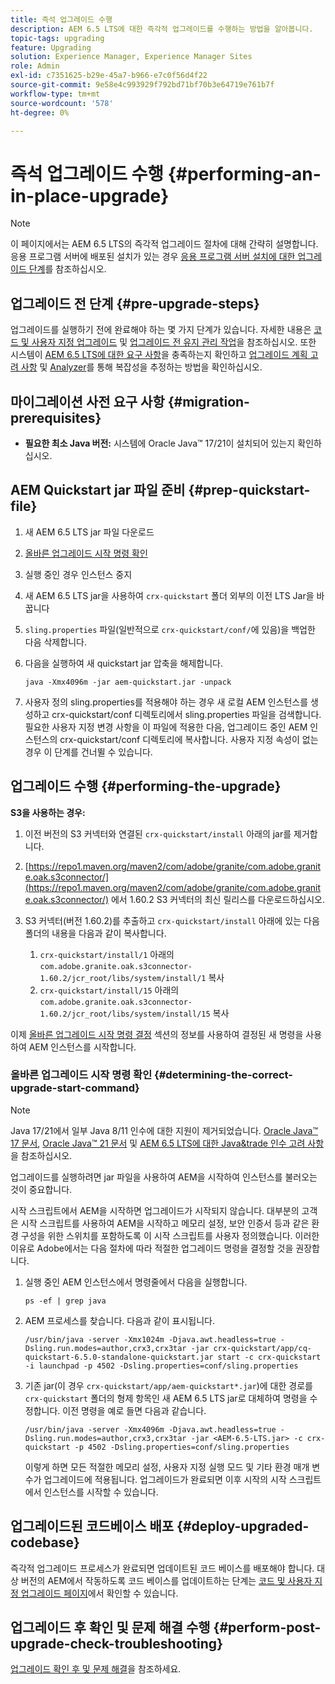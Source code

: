 ```yaml
---
title: 즉석 업그레이드 수행
description: AEM 6.5 LTS에 대한 즉각적 업그레이드를 수행하는 방법을 알아봅니다.
topic-tags: upgrading
feature: Upgrading
solution: Experience Manager, Experience Manager Sites
role: Admin
exl-id: c7351625-b29e-45a7-b966-e7c0f56d4f22
source-git-commit: 9e58e4c993929f792bd71bf70b3e64719e761b7f
workflow-type: tm+mt
source-wordcount: '578'
ht-degree: 0%

---
```


# 즉석 업그레이드 수행 {#performing-an-in-place-upgrade}

>[!NOTE]
>
>이 페이지에서는 AEM 6.5 LTS의 즉각적 업그레이드 절차에 대해 간략히 설명합니다. 응용 프로그램 서버에 배포된 설치가 있는 경우 [응용 프로그램 서버 설치에 대한 업그레이드 단계](/help/sites-deploying/app-server-upgrade.md)를 참조하십시오.

## 업그레이드 전 단계 {#pre-upgrade-steps}

업그레이드를 실행하기 전에 완료해야 하는 몇 가지 단계가 있습니다. 자세한 내용은 [코드 및 사용자 지정 업그레이드](/help/sites-deploying/upgrading-code-and-customizations.md) 및 [업그레이드 전 유지 관리 작업](/help/sites-deploying/pre-upgrade-maintenance-tasks.md)을 참조하십시오. 또한 시스템이 [AEM 6.5 LTS에 대한 요구 사항](/help/sites-deploying/technical-requirements.md)을 충족하는지 확인하고 [업그레이드 계획 고려 사항](/help/sites-deploying/upgrade-planning.md) 및 [Analyzer](/help/sites-deploying/pattern-detector.md)를 통해 복잡성을 추정하는 방법을 확인하십시오.

<!--Finally, the downtime during the upgrade can be significally reduced by indexing the repository **before** performing the upgrade. For more information, see [Using Offline Reindexing To Reduce Downtime During an Upgrade](/help/sites-deploying/upgrade-offline-reindexing.md)-->

## 마이그레이션 사전 요구 사항 {#migration-prerequisites}

* **필요한 최소 Java 버전:** 시스템에 Oracle Java™ 17/21이 설치되어 있는지 확인하십시오.

## AEM Quickstart jar 파일 준비 {#prep-quickstart-file}

1. 새 AEM 6.5 LTS jar 파일 다운로드

1. [올바른 업그레이드 시작 명령 확인](#determining-the-correct-upgrade-start-command)

1. 실행 중인 경우 인스턴스 중지

1. 새 AEM 6.5 LTS jar을 사용하여 `crx-quickstart` 폴더 외부의 이전 LTS Jar을 바꿉니다

1. `sling.properties` 파일(일반적으로 `crx-quickstart/conf/`에 있음)을 백업한 다음 삭제합니다.

1. 다음을 실행하여 새 quickstart jar 압축을 해제합니다.

   ```shell
   java -Xmx4096m -jar aem-quickstart.jar -unpack
   ```

1. 사용자 정의 sling.properties를 적용해야 하는 경우 새 로컬 AEM 인스턴스를 생성하고 crx-quickstart/conf 디렉토리에서 sling.properties 파일을 검색합니다. 필요한 사용자 지정 변경 사항을 이 파일에 적용한 다음, 업그레이드 중인 AEM 인스턴스의 crx-quickstart/conf 디렉토리에 복사합니다. 사용자 지정 속성이 없는 경우 이 단계를 건너뛸 수 있습니다.

<!-- Alexandru: drafting temporarily

## Content Repository Migration {#content-repository-migration}

This migration is not required if you are upgrading from AEM 6.3. For versions older than 6.3, Adobe provides a tool that can be used to migrate the repository to the new version of the Oak Segment Tar present in AEM 6.3. It is provided as part of the quickstart package and is mandatory for any upgrades that will be using TarMK. Upgrades for environments that are using MongoMK do not require repository migration. For more information on what the benefits of the new Segment Tar format are, see the [Migrating to Oak Segment Tar FAQ](/help/sites-deploying/revision-cleanup.md#online-revision-cleanup-frequently-asked-questions).

The actual migration is performed using the standard AEM quickstart jar file, executed with a new `-x crx2oak` option which executes the crx2oak tool to simplify the upgrade and make it more robust.

>[!NOTE]
>
>If you are performing TarMK repository content migration using the CRX2Oak Quickstart extension, you might remove the **samplecontent** runmode by adding the following to the migration command line:
>
>* `--promote-runmode nosamplecontent`
>

To determine the command that you should run, use the following command:

```shell
java -Xmx4096m -jar aem-quickstart.jar -v -x crx2oak -xargs -- --load-profile <<YOUR_PROFILE>> <<ADDITIONAL_FLAGS>>
```

Where `<<YOUR_PROFILE>>` and `<<ADDITIONAL_FLAGS>>` are replaced with the profile and flags listed in the following table:

<table>
 <tbody>
  <tr>
   <td><strong>Source Repository</strong></td>
   <td><strong>Target Repository</strong></td>
   <td><strong>Profile</strong></td>
   <td><strong>Additional Flags</strong><br /> </td>
  </tr>
  <tr>
   <td>crx2 or TarMK with <code>FileDataStore</code></td>
   <td>TarMK</td>
   <td>segment-fds</td>
   <td>See Troubleshooting section below</td>
  </tr>
  <tr>
   <td>crx2</td>
   <td>MongoMK</td>
   <td>mongo-from-crx2 </td>
   <td><code>-T mongo-uri=mongo://mongo-host:mongo-port -T mongo-db=mongo-database-name</code></td>
  </tr>
  <tr>
   <td>TarMK or crx2 with <code>S3DataStore</code></td>
   <td>TarMK</td>
   <td>segment-custom-ds</td>
   <td>See Troubleshooting section below</td>
  </tr>
  <tr>
   <td>TarMK with no datastore</td>
   <td>TarMK</td>
   <td>segment-no-ds</td>
   <td> </td>
  </tr>
  <tr>
   <td>MongoMK</td>
   <td>MongoMK</td>
   <td>No migration is needed</td>
   <td> </td>
  </tr>
 </tbody>
</table>

**Where:**

* `mongo-host` is the MongoDB server IP (for example, 127.0.0.1)

* `mongo-port` is the MongoDB server port (for example: 27017)

* `mongo-database-name` represents the name of the database (for example: aem-author)

**You may also require additional switches for the following scenarios:**

* If you are performing the upgrade on a Windows system where Java memory mapping is not handled correctly, add the `--disable-mmap` parameter to the command.

For additional instructions on using the crx2oak tool, see Using the [CRX2Oak Migration Tool](/help/sites-deploying/using-crx2oak.md). The crx2oak helper JAR can be manually upgraded if needed, by manually replacing it with newer versions after unpacking the quickstart. Its location in the AEM installation folder is: `<aem-install>/crx-quickstart/opt/extensions/crx2oak.jar`. The newest version of the CRX2Oak migration tool is available for download from the Adobe Repository at: [https://repo1.maven.org/maven2/com/adobe/granite/crx2oak/](https://repo1.maven.org/maven2/com/adobe/granite/crx2oak/)

If the migration has completed successfully, the tool will exit with an exit code of zero. Additionally, check for WARN and ERROR messages in the `upgrade.log` file, located under `crx-quickstart/logs` in the AEM installation directory, as these could indicate non-fatal errors that occurred during the migration.

Check the configuration files beneath `crx-quickstart/install` folder. If a migration was necessary these will be updated to reflect the target repository.

**A note on datastores:**

While `FileDataStore` is the new default for AEM 6.3 installations, using an external datastore is not required. While using an external datastore is recommended as a best practice for production deployments, it is not a prerequisite to upgrade. Due to the complexity already present in upgrading AEM, Adobe recommends performing the upgrade without doing a datastore migration. If desired, a datastore migration can be executed afterwards as a separate effort.

## Troubleshooting Migration Issues {#troubleshooting-migration-issues}

Skip this section if you are upgrading from 6.3. While the provided crx2oak profiles should meet the needs of most customers, there are times when additional parameters will be necessary. If you run into an error during your migration, it is possible that there are aspects of your environment that require additional configuration options to be provided. If so, you will likely encounter the following error:

**Checkpoints are not copied, because no external datastore has been specified. This will result in the full repository reindexing on the first start. Use --skip-checkpoints to force the migration or see https://jackrabbit.apache.org/oak/docs/migration.html#Checkpoints_migration for more info.**

For some reason, the migration process needs access to binaries in the datastore and is unable to find it. To specify your datastore configuration, include the following flags in the `<<ADDITIONAL_FLAGS>>` portion of your migration command:

**For S3 datastores:**

```shell
--src-s3config=/path/to/SharedS3DataStore.config --src-s3datastore=/path/to/datastore
```

Where `/path/to/SharedS3DataStore.config` represents the path to your S3 datastore config file and `/path/to/datastore` represents the path to your S3 datastore.

**For File datastores:**

```shell
--src-datastore=/path/to/datastore
```

Where `/path/to/datastore` represents the path to your File Datastore.

-->

## 업그레이드 수행 {#performing-the-upgrade}

**S3을 사용하는 경우:**

1. 이전 버전의 S3 커넥터와 연결된 `crx-quickstart/install` 아래의 jar를 제거합니다.

1. [https://repo1.maven.org/maven2/com/adobe/granite/com.adobe.granite.oak.s3connector/](https://repo1.maven.org/maven2/com/adobe/granite/com.adobe.granite.oak.s3connector/) <!-- Alexandru: this is a stub link for now -->에서 1.60.2 S3 커넥터의 최신 릴리스를 다운로드하십시오.

1. S3 커넥터(버전 1.60.2)를 추출하고 `crx-quickstart/install` 아래에 있는 다음 폴더의 내용을 다음과 같이 복사합니다.

   1. `crx-quickstart/install/1` 아래의 `com.adobe.granite.oak.s3connector-1.60.2/jcr_root/libs/system/install/1` 복사
   1. `crx-quickstart/install/15` 아래의 `com.adobe.granite.oak.s3connector-1.60.2/jcr_root/libs/system/install/15` 복사

이제 [올바른 업그레이드 시작 명령 결정](#determining-the-correct-upgrade-start-command) 섹션의 정보를 사용하여 결정된 새 명령을 사용하여 AEM 인스턴스를 시작합니다.

### 올바른 업그레이드 시작 명령 확인 {#determining-the-correct-upgrade-start-command}

>[!NOTE]
>
>Java 17/21에서 일부 Java 8/11 인수에 대한 지원이 제거되었습니다. [Oracle Java™ 17 문서](https://docs.oracle.com/en/java/javase/17/docs/specs/man/java.html), [Oracle Java™ 21 문서](https://docs.oracle.com/en/java/javase/21/docs/specs/man/java.html) 및 [AEM 6.5 LTS에 대한 Java&amp;trade 인수 고려 사항](/help/sites-deploying/custom-standalone-install.md#java-17-considerations-java-considerations)을 참조하십시오.

업그레이드를 실행하려면 jar 파일을 사용하여 AEM을 시작하여 인스턴스를 불러오는 것이 중요합니다.

시작 스크립트에서 AEM을 시작하면 업그레이드가 시작되지 않습니다. 대부분의 고객은 시작 스크립트를 사용하여 AEM을 시작하고 메모리 설정, 보안 인증서 등과 같은 환경 구성을 위한 스위치를 포함하도록 이 시작 스크립트를 사용자 정의했습니다. 이러한 이유로 Adobe에서는 다음 절차에 따라 적절한 업그레이드 명령을 결정할 것을 권장합니다.

1. 실행 중인 AEM 인스턴스에서 명령줄에서 다음을 실행합니다.

   ```shell
   ps -ef | grep java
   ```

1. AEM 프로세스를 찾습니다. 다음과 같이 표시됩니다.

   ```shell
   /usr/bin/java -server -Xmx1024m -Djava.awt.headless=true -Dsling.run.modes=author,crx3,crx3tar -jar crx-quickstart/app/cq-quickstart-6.5.0-standalone-quickstart.jar start -c crx-quickstart -i launchpad -p 4502 -Dsling.properties=conf/sling.properties
   ```

1. 기존 jar(이 경우 `crx-quickstart/app/aem-quickstart*.jar`)에 대한 경로를 `crx-quickstart` 폴더의 형제 항목인 새 AEM 6.5 LTS jar로 대체하여 명령을 수정합니다. 이전 명령을 예로 들면 다음과 같습니다.

   ```shell
   /usr/bin/java -server -Xmx4096m -Djava.awt.headless=true -Dsling.run.modes=author,crx3,crx3tar -jar <AEM-6.5-LTS.jar> -c crx-quickstart -p 4502 -Dsling.properties=conf/sling.properties
   ```

   이렇게 하면 모든 적절한 메모리 설정, 사용자 지정 실행 모드 및 기타 환경 매개 변수가 업그레이드에 적용됩니다. 업그레이드가 완료되면 이후 시작의 시작 스크립트에서 인스턴스를 시작할 수 있습니다.

## 업그레이드된 코드베이스 배포 {#deploy-upgraded-codebase}

즉각적 업그레이드 프로세스가 완료되면 업데이트된 코드 베이스를 배포해야 합니다. 대상 버전의 AEM에서 작동하도록 코드 베이스를 업데이트하는 단계는 [코드 및 사용자 지정 업그레이드 페이지](/help/sites-deploying/upgrading-code-and-customizations.md)에서 확인할 수 있습니다.

## 업그레이드 후 확인 및 문제 해결 수행 {#perform-post-upgrade-check-troubleshooting}

[업그레이드 확인 후 및 문제 해결](/help/sites-deploying/post-upgrade-checks-and-troubleshooting.md)을 참조하세요.
